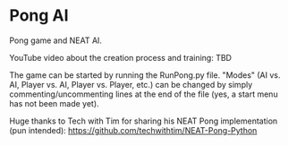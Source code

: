# Pong AI
Pong game and NEAT AI.

YouTube video about the creation process and training: TBD

The game can be started by running the RunPong.py file. "Modes" (AI vs. AI, Player vs. AI, Player vs. Player, etc.) can be changed by simply commenting/uncommenting lines at the end of the file (yes, a start menu has not been made yet).

Huge thanks to Tech with Tim for sharing his NEAT Pong implementation (pun intended): https://github.com/techwithtim/NEAT-Pong-Python
